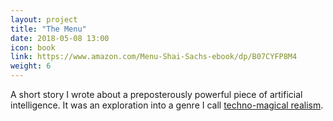 ```yaml
---
layout: project
title: "The Menu"
date: 2018-05-08 13:00
icon: book
link: https://www.amazon.com/Menu-Shai-Sachs-ebook/dp/B07CYFP8M4
weight: 6
---
```


A short story I wrote about a preposterously powerful piece of artificial intelligence. It was an exploration into a genre I call [techno-magical realism](https://shaisachs.github.io/2018/05/05/the-menu.html).